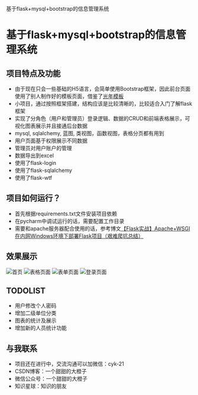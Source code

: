 基于flask+mysql+bootstrap的信息管理系统
# 基于flask+mysql+bootstrap的信息管理系统
## 项目特点及功能
- 由于现在只会一些基础的H5语言，会简单使用Bootstrap框架，因此前台页面使用了别人制作好的模板页面，借鉴了[光年模板](http://www.itshubao.com/doc-lyear/lyear.html)
- 小项目，通过按照框架搭建，结构应该是比较清晰的，比较适合入门了解flask框架
- 实现了分角色（用户和管理员）登录逻辑、数据的CRUD和前端表格展示，可视化图表展示并且接通后台数据
- mysql, sqlalchemy, 蓝图, 类视图，函数视图，表格分页都有用到
- 用户页面基于权限展示不同数据
- 管理员对用户账户的管理
- 数据导出到excel
- 使用了flask-login
- 使用了flask-sqlalchemy
- 使用了flask-wtf
## 项目如何运行？
- 首先根据requirements.txt文件安装项目依赖
- 在pycharm中调试运行的话，需要配置工作目录
- 需要和apache服务器配合使用的话，参考博文[【Flask实战】Apache+WSGI在内网Windows环境下部署Flask项目（艰难爬坑总结）](https://blog.csdn.net/chengyikang20/article/details/124433033)
## 效果展示
![首页](https://user-images.githubusercontent.com/31033705/159453136-67787fa9-ee6a-44dc-a554-c9108dc2f0e2.png)
![表格页面](https://user-images.githubusercontent.com/31033705/159453554-8d9332fb-c6a8-4c07-bad8-9432d0c5ff90.png)
![表单页面](https://user-images.githubusercontent.com/31033705/159453565-5b15d185-f76c-4d08-8fa2-9ff5277eb65d.png)
![登录页面](https://user-images.githubusercontent.com/31033705/159454209-93cfcc2d-3c04-4b81-b8a9-909e506daff2.png)
## TODOLIST
- 用户修改个人密码
- 增加二级单位分类
- 图表的统计及展示
- 增加新的人员统计功能
## 与我联系
- 项目还在进行中，交流沟通可以加微信：cyk-21
- CSDN博客：一个甜甜的大橙子
- 微信公众号：一个甜甜的大橙子
- 知识星球：知识的朋友
